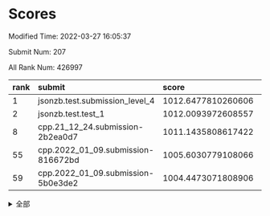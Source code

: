 # Scores

Modified Time: 2022-03-27 16:05:37

Submit Num: 207

All Rank Num: 426997

| rank |               submit               |       score        |       sigma        | pk_num |
| :--- | :--------------------------------- | :----------------- | :----------------- | :----- |
| 1    | jsonzb.test.submission_level_4     | 1012.6477810260606 | 0.8315389449017022 | 8252   |
| 2    | jsonzb.test.test_1                 | 1012.0093972608557 | 0.7894861242700332 | 8254   |
| 8    | cpp.21_12_24.submission-2b2ea0d7   | 1011.1435808617422 | 0.7658690918482624 | 8253   |
| 55   | cpp.2022_01_09.submission-816672bd | 1005.6030779108066 | 0.7412907487943349 | 8247   |
| 59   | cpp.2022_01_09.submission-5b0e3de2 | 1004.4473071808906 | 0.722343353234832  | 8249   |


<details>
<summary>全部</summary>

| rank |                 submit                 |       score        |       sigma        | pk_num |
| :--- | :------------------------------------- | :----------------- | :----------------- | :----- |
| 1    | jsonzb.test.submission_level_4         | 1012.6477810260606 | 0.8315389449017022 | 8252   |
| 2    | jsonzb.test.test_1                     | 1012.0093972608557 | 0.7894861242700332 | 8254   |
| 3    | gobigger.level_3.submission_level_3_2  | 1011.8856334170619 | 0.7881804288851813 | 8255   |
| 4    | gobigger.level_3.submission_level_3_8  | 1011.7217378273621 | 0.7986104292758741 | 8253   |
| 5    | gobigger.level_3.submission_level_3_30 | 1011.6512478189155 | 0.7927766513709287 | 8257   |
| 6    | gobigger.level_3.submission_level_3_19 | 1011.1929217682381 | 0.7897981527918321 | 8253   |
| 7    | gobigger.level_3.submission_level_3_6  | 1011.1897908665854 | 0.7779229467150421 | 8255   |
| 8    | cpp.21_12_24.submission-2b2ea0d7       | 1011.1435808617422 | 0.7658690918482624 | 8253   |
| 9    | gobigger.level_3.submission_level_3_24 | 1011.067220325549  | 0.7648129668169106 | 8253   |
| 10   | gobigger.level_3.submission_level_3_11 | 1011.0510305573538 | 0.7688885255596457 | 8249   |
| 11   | gobigger.level_3.submission_level_3_15 | 1010.9865534582577 | 0.7678336897826337 | 8253   |
| 12   | gobigger.level_3.submission_level_3_10 | 1010.9131267810311 | 0.7608965584511655 | 8254   |
| 13   | gobigger.level_3.submission_level_3_21 | 1010.907288742219  | 0.7858944934753456 | 8253   |
| 14   | gobigger.level_3.submission_level_3_31 | 1010.840881739778  | 0.7869084487248923 | 8251   |
| 15   | gobigger.level_3.submission_level_3_48 | 1010.7642217920392 | 0.7714005308311269 | 8252   |
| 16   | gobigger.level_3.submission_level_3_16 | 1010.7242909782815 | 0.7561565110364821 | 8258   |
| 17   | gobigger.level_3.submission_level_3_25 | 1010.6570737994699 | 0.7574175275872731 | 8250   |
| 18   | gobigger.level_3.submission_level_3_38 | 1010.6443645574153 | 0.7872500387064713 | 8255   |
| 19   | gobigger.level_3.submission_level_3_3  | 1010.6139974170294 | 0.7646601918745104 | 8240   |
| 20   | gobigger.level_3.submission_level_3_39 | 1010.5311203639152 | 0.7737372206205362 | 8251   |
| 21   | gobigger.level_3.submission_level_3_41 | 1010.3496546914565 | 0.7493020080616858 | 8254   |
| 22   | gobigger.level_3.submission_level_3_32 | 1010.2294219378778 | 0.7685951921051656 | 8253   |
| 23   | gobigger.level_3.submission_level_3_13 | 1010.2153722608786 | 0.7650598340362597 | 8251   |
| 24   | gobigger.level_3.submission_level_3_4  | 1010.1768523118097 | 0.7717894585995722 | 8249   |
| 25   | gobigger.level_3.submission_level_3_47 | 1010.1451137214322 | 0.7490904858622924 | 8260   |
| 26   | gobigger.level_3.submission_level_3_7  | 1010.1202355308212 | 0.7565261149320391 | 8250   |
| 27   | gobigger.level_3.submission_level_3_1  | 1010.1141635105993 | 0.7483210847890089 | 8249   |
| 28   | gobigger.level_3.submission_level_3_37 | 1010.09717201606   | 0.7570430355617949 | 8253   |
| 29   | gobigger.level_3.submission_level_3_44 | 1010.0526166335188 | 0.7708455942622385 | 8252   |
| 30   | gobigger.level_3.submission_level_3_33 | 1010.0155027918419 | 0.7609833498879489 | 8249   |
| 31   | gobigger.level_3.submission_level_3_22 | 1009.9816100239173 | 0.7708150792512777 | 8249   |
| 32   | gobigger.level_3.submission_level_3_45 | 1009.9258293277503 | 0.7586819106415099 | 8251   |
| 33   | gobigger.level_3.submission_level_3_5  | 1009.8831668955842 | 0.7451182787585974 | 8247   |
| 34   | gobigger.level_3.submission_level_3_17 | 1009.8282626304272 | 0.7528264299179191 | 8255   |
| 35   | gobigger.level_3.submission_level_3_0  | 1009.8224654946869 | 0.7651775260758948 | 8253   |
| 36   | gobigger.level_3.submission_level_3_35 | 1009.8153576512059 | 0.746203074939194  | 8249   |
| 37   | gobigger.level_3.submission_level_3_26 | 1009.755523751965  | 0.7544414277652606 | 8254   |
| 38   | gobigger.level_3.submission_level_3_27 | 1009.7327612237384 | 0.7508310789514852 | 8251   |
| 39   | gobigger.level_3.submission_level_3_9  | 1009.5576539838393 | 0.7591832176041429 | 8252   |
| 40   | gobigger.level_3.submission_level_3_36 | 1009.4995374549263 | 0.7483489020242198 | 8256   |
| 41   | gobigger.level_3.submission_level_3_49 | 1009.4750363796308 | 0.7544676806888281 | 8254   |
| 42   | gobigger.level_3.submission_level_3_43 | 1009.406137098771  | 0.7622913041113594 | 8251   |
| 43   | gobigger.level_3.submission_level_3_46 | 1009.4048190596087 | 0.7565766699594044 | 8245   |
| 44   | gobigger.level_3.submission_level_3_28 | 1009.365225392236  | 0.7461738896118562 | 8254   |
| 45   | gobigger.level_3.submission_level_3_18 | 1009.2669260617912 | 0.7663992525569258 | 8248   |
| 46   | gobigger.level_3.submission_level_3_29 | 1009.2541037049755 | 0.7477268493587989 | 8251   |
| 47   | gobigger.level_3.submission_level_3_23 | 1009.189989347782  | 0.7376822927721046 | 8252   |
| 48   | gobigger.level_3.submission_level_3_34 | 1009.0464697136462 | 0.7550478818768432 | 8251   |
| 49   | gobigger.level_3.submission_level_3_40 | 1008.7624352652131 | 0.7492729351019211 | 8250   |
| 50   | gobigger.level_3.submission_level_3_42 | 1008.6820495567584 | 0.736858483915727  | 8249   |
| 51   | gobigger.level_3.submission_level_3_20 | 1008.6747995425658 | 0.74072077825133   | 8250   |
| 52   | gobigger.level_3.submission_level_3_12 | 1008.6435719581835 | 0.7406356225376138 | 8248   |
| 53   | gobigger.level_3.submission_level_3_14 | 1008.5249733512733 | 0.7425711387575409 | 8248   |
| 54   | gobigger.level_1.submission_level_1_23 | 1005.7119358584022 | 0.7241065782400469 | 8247   |
| 55   | cpp.2022_01_09.submission-816672bd     | 1005.6030779108066 | 0.7412907487943349 | 8247   |
| 56   | gobigger.level_1.submission_level_1_2  | 1004.7088054024512 | 0.7280732895747023 | 8255   |
| 57   | gobigger.level_1.submission_level_1_8  | 1004.5094828191851 | 0.7191571317488407 | 8250   |
| 58   | gobigger.level_1.submission_level_1_44 | 1004.5018648490205 | 0.7123199228844095 | 8252   |
| 59   | cpp.2022_01_09.submission-5b0e3de2     | 1004.4473071808906 | 0.722343353234832  | 8249   |
| 60   | gobigger.level_1.submission_level_1_9  | 1004.4027196114325 | 0.7138988754028424 | 8251   |
| 61   | gobigger.level_1.submission_level_1_38 | 1003.8829446427299 | 0.7201723114736209 | 8254   |
| 62   | gobigger.level_1.submission_level_1_43 | 1003.8385178043815 | 0.7173248555416221 | 8252   |
| 63   | gobigger.level_1.submission_level_1_48 | 1003.78705631569   | 0.7154133401363275 | 8249   |
| 64   | gobigger.level_1.submission_level_1_5  | 1003.7213931552648 | 0.7301707954590575 | 8252   |
| 65   | gobigger.level_1.submission_level_1_31 | 1003.6834564020795 | 0.7154876643773994 | 8255   |
| 66   | gobigger.level_1.submission_level_1_6  | 1003.6654792963127 | 0.7170281758817744 | 8255   |
| 67   | gobigger.level_1.submission_level_1_13 | 1003.6316597186294 | 0.710977376256802  | 8250   |
| 68   | gobigger.level_1.submission_level_1_19 | 1003.5377544388853 | 0.7266782421710196 | 8255   |
| 69   | gobigger.level_1.submission_level_1_7  | 1003.5338885371958 | 0.7098771934815873 | 8257   |
| 70   | gobigger.level_1.submission_level_1_24 | 1003.5292479006607 | 0.7204927679832512 | 8248   |
| 71   | gobigger.level_1.submission_level_1_46 | 1003.5161134334389 | 0.7170942645806647 | 8248   |
| 72   | gobigger.level_1.submission_level_1_20 | 1003.5032513057421 | 0.7144580700059145 | 8253   |
| 73   | gobigger.level_1.submission_level_1_45 | 1003.4464565062137 | 0.7120193346006359 | 8254   |
| 74   | gobigger.level_1.submission_level_1_15 | 1003.431076873963  | 0.7230474628566572 | 8248   |
| 75   | gobigger.level_1.submission_level_1_30 | 1003.4203163775186 | 0.7178406842070965 | 8247   |
| 76   | gobigger.level_1.submission_level_1_47 | 1003.4180488840293 | 0.7173111502989743 | 8253   |
| 77   | gobigger.level_1.submission_level_1_41 | 1003.3985009425425 | 0.7398507358724384 | 8252   |
| 78   | gobigger.level_1.submission_level_1_49 | 1003.395504775149  | 0.7400713371868807 | 8250   |
| 79   | gobigger.level_1.submission_level_1_18 | 1003.3777688179553 | 0.7200389531278379 | 8250   |
| 80   | gobigger.level_1.submission_level_1_32 | 1003.2981047514807 | 0.7252897777222849 | 8250   |
| 81   | gobigger.level_1.submission_level_1_25 | 1003.2441998188984 | 0.7101584700141924 | 8251   |
| 82   | gobigger.level_1.submission_level_1_35 | 1003.1160818729109 | 0.7197671672642882 | 8246   |
| 83   | gobigger.level_1.submission_level_1_36 | 1003.0026254190673 | 0.7195327378427432 | 8249   |
| 84   | gobigger.level_1.submission_level_1_4  | 1003.0012569720589 | 0.7172810877570024 | 8253   |
| 85   | gobigger.level_1.submission_level_1_3  | 1002.9593559895238 | 0.7151516533663529 | 8248   |
| 86   | gobigger.level_1.submission_level_1_33 | 1002.9470316258685 | 0.7191850279119861 | 8251   |
| 87   | gobigger.level_1.submission_level_1_39 | 1002.9288037199457 | 0.7099703769835933 | 8249   |
| 88   | gobigger.level_1.submission_level_1_22 | 1002.8242030892854 | 0.7204490526573529 | 8249   |
| 89   | gobigger.level_1.submission_level_1_37 | 1002.7235312173806 | 0.7001535187726874 | 8254   |
| 90   | gobigger.level_1.submission_level_1_21 | 1002.7001623559956 | 0.7150756595907051 | 8249   |
| 91   | gobigger.level_1.submission_level_1_14 | 1002.6272472379659 | 0.7238316715722355 | 8249   |
| 92   | gobigger.level_1.submission_level_1_1  | 1002.613737328018  | 0.7111261699129884 | 8250   |
| 93   | gobigger.level_1.submission_level_1_0  | 1002.5453783700918 | 0.7137056893303874 | 8248   |
| 94   | gobigger.level_1.submission_level_1_42 | 1002.504139981919  | 0.7191721469664031 | 8256   |
| 95   | gobigger.level_1.submission_level_1_34 | 1002.4956830568156 | 0.7104842386450647 | 8255   |
| 96   | gobigger.level_1.submission_level_1_12 | 1002.4640340255168 | 0.7130179758173746 | 8253   |
| 97   | gobigger.level_1.submission_level_1_16 | 1002.4445499240338 | 0.7192949510923239 | 8255   |
| 98   | gobigger.level_1.submission_level_1_29 | 1002.3931484323422 | 0.7250030932543737 | 8252   |
| 99   | gobigger.level_1.submission_level_1_26 | 1002.3476987189669 | 0.7181958884097418 | 8254   |
| 100  | gobigger.level_1.submission_level_1_40 | 1002.2840287719646 | 0.7174783559981615 | 8251   |
| 101  | gobigger.level_1.submission_level_1_17 | 1002.2792532466228 | 0.7095346850946015 | 8251   |
| 102  | gobigger.level_1.submission_level_1_27 | 1002.2589855216999 | 0.7016743794620629 | 8254   |
| 103  | gobigger.level_1.submission_level_1_10 | 1002.2269427687988 | 0.7034132288231548 | 8253   |
| 104  | gobigger.level_1.submission_level_1_28 | 1002.1068699181561 | 0.7060841600338092 | 8252   |
| 105  | gobigger.level_1.submission_level_1_11 | 1001.9510459639845 | 0.7148142254364003 | 8251   |
| 106  | gobigger.random.submission_random_36   | 997.6557877218632  | 0.7156870940584763 | 8247   |
| 107  | gobigger.random.submission_random_41   | 997.3902347927626  | 0.7203145803312584 | 8250   |
| 108  | gobigger.random.submission_random_24   | 997.3739220423995  | 0.7094997656580119 | 8247   |
| 109  | gobigger.random.submission_random_30   | 997.3411125885929  | 0.6966894947621824 | 8245   |
| 110  | gobigger.random.submission_random_19   | 997.1668287066456  | 0.7198448218646516 | 8250   |
| 111  | gobigger.random.submission_random_20   | 997.0859291311479  | 0.7154301348268001 | 8255   |
| 112  | gobigger.random.submission_random_44   | 996.845988917377   | 0.7071748308384155 | 8249   |
| 113  | gobigger.random.submission_random_35   | 996.8294393155702  | 0.7135006285220769 | 8248   |
| 114  | gobigger.random.submission_random_21   | 996.8011605330282  | 0.6997504249099467 | 8250   |
| 115  | gobigger.random.submission_random_48   | 996.7879143478117  | 0.7057763291976594 | 8250   |
| 116  | gobigger.random.submission_random_11   | 996.7570048798182  | 0.714885072997129  | 8255   |
| 117  | gobigger.random.submission_random_9    | 996.6825783595876  | 0.7040083214328624 | 8248   |
| 118  | gobigger.random.submission_random_2    | 996.5884151445753  | 0.7082373426259327 | 8253   |
| 119  | gobigger.random.submission_random_12   | 996.5631094854186  | 0.710076828483986  | 8248   |
| 120  | gobigger.random.submission_random_15   | 996.4144777373524  | 0.7111092740647462 | 8251   |
| 121  | gobigger.random.submission_random_26   | 996.3515389040844  | 0.7129221946320586 | 8253   |
| 122  | gobigger.random.submission_random_16   | 996.3107405792977  | 0.7096037145664508 | 8254   |
| 123  | gobigger.random.submission_random_49   | 996.2969465157109  | 0.7156317771888098 | 8253   |
| 124  | gobigger.random.submission_random_5    | 996.2348598097886  | 0.7222125425544128 | 8254   |
| 125  | gobigger.random.submission_random_27   | 996.1976959599247  | 0.7081670304742134 | 8255   |
| 126  | gobigger.random.submission_random_39   | 996.0049381580756  | 0.7132383762695207 | 8244   |
| 127  | gobigger.random.submission_random_0    | 995.9994522066368  | 0.7167287764396029 | 8250   |
| 128  | gobigger.random.submission_random_7    | 995.9960343258927  | 0.7276030951041702 | 8247   |
| 129  | gobigger.random.submission_random_8    | 995.9852220758092  | 0.7067929620800514 | 8253   |
| 130  | gobigger.random.submission_random_46   | 995.8487906933681  | 0.7232280262115277 | 8247   |
| 131  | gobigger.random.submission_random_6    | 995.793748840046   | 0.7152432785644716 | 8248   |
| 132  | gobigger.random.submission_random_18   | 995.7896259651536  | 0.7170692642456349 | 8251   |
| 133  | gobigger.random.submission_random_38   | 995.6998117297962  | 0.7191961930393169 | 8254   |
| 134  | gobigger.random.submission_random_40   | 995.689143569897   | 0.7217116536647371 | 8252   |
| 135  | gobigger.random.submission_random_31   | 995.6736276553071  | 0.7119983735206911 | 8248   |
| 136  | gobigger.random.submission_random_23   | 995.6677862329939  | 0.709786810496109  | 8245   |
| 137  | gobigger.random.submission_random_32   | 995.6204400255212  | 0.7211093853773639 | 8254   |
| 138  | gobigger.random.submission_random_17   | 995.6154314626825  | 0.7243742405056977 | 8252   |
| 139  | gobigger.random.submission_random_45   | 995.6112116056662  | 0.7132924815686837 | 8249   |
| 140  | gobigger.random.submission_random_47   | 995.5825195606842  | 0.6930939205743288 | 8253   |
| 141  | gobigger.random.submission_random_13   | 995.5557135529269  | 0.7188603051443135 | 8250   |
| 142  | gobigger.random.submission_random_4    | 995.4611891969324  | 0.706933241579461  | 8254   |
| 143  | gobigger.random.submission_random_1    | 995.4160820671952  | 0.7040482898661881 | 8250   |
| 144  | gobigger.random.submission_random_14   | 995.409836525647   | 0.7279666838811878 | 8249   |
| 145  | gobigger.random.submission_random_42   | 995.3954851157749  | 0.7115557718093896 | 8248   |
| 146  | gobigger.random.submission_random_34   | 995.3342210356874  | 0.7167529090222875 | 8249   |
| 147  | gobigger.random.submission_random_33   | 995.1764741776448  | 0.7064563440360284 | 8248   |
| 148  | gobigger.random.submission_random_29   | 995.126400937818   | 0.7050187103633299 | 8253   |
| 149  | gobigger.random.submission_random_10   | 995.0627975756215  | 0.7192304482954456 | 8249   |
| 150  | gobigger.random.submission_random_43   | 995.0097918390904  | 0.7150909157493512 | 8250   |
| 151  | gobigger.random.submission_random_3    | 994.9440165052564  | 0.7224584856404472 | 8249   |
| 152  | gobigger.random.submission_random_22   | 994.8796964265249  | 0.7234239713589642 | 8251   |
| 153  | gobigger.random.submission_random_25   | 994.7053674983654  | 0.7466054493681805 | 8248   |
| 154  | gobigger.random.submission_random_37   | 994.6899953606776  | 0.7111313178723858 | 8252   |
| 155  | gobigger.random.submission_random_28   | 994.5761566846796  | 0.7208359712477463 | 8251   |
| 156  | gobigger.level_2.submission_level_2_43 | 994.1440047413143  | 0.7315539271163765 | 8253   |
| 157  | gobigger.level_2.submission_level_2_29 | 994.1223935953203  | 0.7270857968431089 | 8246   |
| 158  | gobigger.level_2.submission_level_2_27 | 993.8017659924798  | 0.7313979429704365 | 8250   |
| 159  | gobigger.level_2.submission_level_2_46 | 993.564207468759   | 0.7341132544825378 | 8254   |
| 160  | gobigger.level_2.submission_level_2_44 | 993.4357009347252  | 0.7270030306211243 | 8255   |
| 161  | gobigger.level_2.submission_level_2_11 | 993.419963775734   | 0.7361983245159963 | 8245   |
| 162  | gobigger.level_2.submission_level_2_13 | 993.368711381532   | 0.7477362386696469 | 8250   |
| 163  | gobigger.level_2.submission_level_2_12 | 993.3342208459444  | 0.7508836739932179 | 8255   |
| 164  | gobigger.level_2.submission_level_2_41 | 993.2455559199681  | 0.7424117868583772 | 8250   |
| 165  | gobigger.level_2.submission_level_2_9  | 993.0751989469956  | 0.737216672373977  | 8256   |
| 166  | gobigger.level_2.submission_level_2_45 | 992.9552389580797  | 0.7456134603352593 | 8252   |
| 167  | gobigger.level_2.submission_level_2_35 | 992.9213050345253  | 0.7478173309659416 | 8244   |
| 168  | gobigger.level_2.submission_level_2_24 | 992.858615159605   | 0.7327718053188877 | 8252   |
| 169  | gobigger.level_2.submission_level_2_30 | 992.7929436858718  | 0.7491919368233204 | 8246   |
| 170  | gobigger.level_2.submission_level_2_19 | 992.7698329699912  | 0.7286550071993069 | 8254   |
| 171  | gobigger.level_2.submission_level_2_0  | 992.7358155036884  | 0.7555049976508045 | 8254   |
| 172  | gobigger.level_2.submission_level_2_42 | 992.4333395639702  | 0.7301962975223235 | 8250   |
| 173  | gobigger.level_2.submission_level_2_8  | 992.4200244746936  | 0.7463161753042664 | 8249   |
| 174  | gobigger.level_2.submission_level_2_16 | 992.3656908460864  | 0.7401845450651778 | 8255   |
| 175  | gobigger.level_2.submission_level_2_48 | 992.3542256071248  | 0.7520526567909946 | 8249   |
| 176  | gobigger.level_2.submission_level_2_2  | 992.3426827361493  | 0.7446675058687118 | 8255   |
| 177  | gobigger.level_2.submission_level_2_32 | 992.3167268014686  | 0.7304140021449287 | 8247   |
| 178  | gobigger.level_2.submission_level_2_6  | 992.2367559627274  | 0.745716747311938  | 8248   |
| 179  | gobigger.level_2.submission_level_2_18 | 992.2078423163317  | 0.743676758303718  | 8255   |
| 180  | gobigger.level_2.submission_level_2_47 | 992.143290684656   | 0.7336197183533274 | 8253   |
| 181  | gobigger.level_2.submission_level_2_21 | 992.0654090028513  | 0.7496705197840247 | 8252   |
| 182  | gobigger.level_2.submission_level_2_22 | 992.060687594539   | 0.7387358621353466 | 8254   |
| 183  | gobigger.level_2.submission_level_2_5  | 992.0549278251546  | 0.7435267693458433 | 8252   |
| 184  | gobigger.level_2.submission_level_2_38 | 992.0491799542333  | 0.7464179311221227 | 8252   |
| 185  | gobigger.level_2.submission_level_2_28 | 991.9812926312826  | 0.7611043627760453 | 8251   |
| 186  | gobigger.level_2.submission_level_2_36 | 991.9775065589021  | 0.7484719345275903 | 8250   |
| 187  | gobigger.level_2.submission_level_2_14 | 991.9658604580156  | 0.7222190979103271 | 8253   |
| 188  | gobigger.level_2.submission_level_2_49 | 991.9560256531929  | 0.7493556576214648 | 8252   |
| 189  | gobigger.level_2.submission_level_2_20 | 991.9509459018891  | 0.7347159826069096 | 8252   |
| 190  | gobigger.level_2.submission_level_2_10 | 991.9440015803431  | 0.7330835797052756 | 8253   |
| 191  | gobigger.level_2.submission_level_2_26 | 991.9411418512575  | 0.7642849921449489 | 8252   |
| 192  | gobigger.level_2.submission_level_2_15 | 991.7813210939338  | 0.722887985726131  | 8251   |
| 193  | gobigger.level_2.submission_level_2_37 | 991.7569360592596  | 0.7533959955955611 | 8251   |
| 194  | gobigger.level_2.submission_level_2_23 | 991.6259947841315  | 0.7582110902721629 | 8257   |
| 195  | gobigger.level_2.submission_level_2_1  | 991.5604547054329  | 0.745429961030473  | 8250   |
| 196  | gobigger.level_2.submission_level_2_25 | 991.4480209345336  | 0.750045156136611  | 8256   |
| 197  | gobigger.level_2.submission_level_2_4  | 991.2609883742355  | 0.7532595365393139 | 8250   |
| 198  | gobigger.level_2.submission_level_2_33 | 991.2448388911278  | 0.7368474557295831 | 8256   |
| 199  | gobigger.level_2.submission_level_2_31 | 991.2113727349335  | 0.7515468462107917 | 8250   |
| 200  | gobigger.level_2.submission_level_2_7  | 991.0568940345208  | 0.7638768304783898 | 8250   |
| 201  | gobigger.level_2.submission_level_2_17 | 990.8484907951279  | 0.7549106020222902 | 8251   |
| 202  | gobigger.level_2.submission_level_2_34 | 990.7963733517865  | 0.7542062719874124 | 8251   |
| 203  | gobigger.level_2.submission_level_2_40 | 990.5404595774199  | 0.7604142344023583 | 8252   |
| 204  | gobigger.level_2.submission_level_2_39 | 990.5011422359104  | 0.7552244004385612 | 8249   |
| 205  | gobigger.level_2.submission_level_2_3  | 990.1355740838085  | 0.7486829593367658 | 8249   |
| 206  | gobigger.none.submission_none_0        | 976.7604725012321  | 1.3560946554773508 | 8247   |
| 207  | gobigger.none.submission_none_1        | 976.0426190164554  | 1.5060142448239955 | 8253   |

</details>